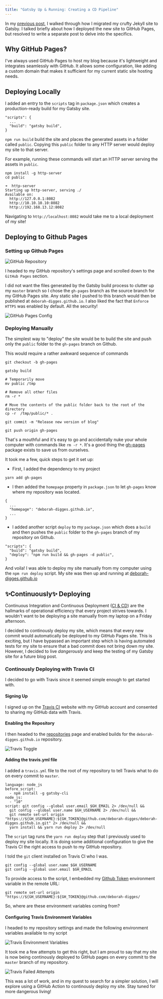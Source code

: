 ```yaml
---
title: "Gatsby Up & Running: Creating a CD Pipeline"
---
```

<!-- Continuously deploy your Gatsby site to GitHub pages using TravisCI -->

In my [previous post](https://deborah-digges.github.io/2020/09/16/Jekyll-to-Gatsby), I walked through how I migrated my crufty Jekyll site to Gatsby. I talked briefly about how I deployed the new site to GitHub Pages, but resolved to write a separate post to delve into the specifics.

## Why GitHub Pages?

I've always used GitHub Pages to host my blog because it's lightweight and integrates seamlessly with GitHub. It allows some configuration, like adding a custom domain that makes it sufficient for my current static site hosting needs.


## Deploying Locally

I added an entry to the `scripts` tag in `package.json` which creates a production-ready build for my Gatsby site.

```
"scripts": {
  ...
  "build": "gatsby build",
}
```

```npm run build``` build the site and places the generated assets in a folder called `public`. Copying this `public` folder to any HTTP server would deploy my site to that server.

For example, running these commands will start an HTTP server serving the assets in `public`.

```
npm install -g http-server
cd public
```

```
➜  http-server
Starting up http-server, serving ./
Available on:
  http://127.0.0.1:8082
  http://10.10.10.10:8082
  http://192.168.13.12:8082
```

Navigating to `http://localhost:8082` would take me to a local deployment of my site!


## Deploying to Github Pages

### Setting up Github Pages

![GitHub Repository](../images/github-repository.png)

I headed to my GitHub repository's settings page and scrolled down to the `GitHub Pages` section.


I did not want the files generated by the Gatsby build process to clutter up my `master` branch so I chose the `gh-pages` branch as the source branch for my GitHub Pages site. Any static site I pushed to this branch would then be published at `deborah-digges.github.io`. I also liked the fact that `Enforce HTTPS` was enabled by default. All the security!

![GitHub Pages Config](../images/github-pages-config.png)

### Deploying Manually

The simplest way to "deploy" the site would be to build the site and push only the `public` folder to the `gh-pages` branch on Github.

This would require a rather awkward sequence of commands

```
git checkout -b gh-pages

gatsby build

# Temporarily move
mv public /tmp

# Remove all other files
rm -r *

# Move the contents of the public folder back to the root of the directory
cp -r  /tmp/public/* .

git commit -m "Release new version of blog"

git push origin gh-pages
```

That's a mouthful and it's easy to go and accidentally nuke your whole computer with commands like `rm -r *`. It's a good thing the [gh-pages](https://www.npmjs.com/package/gh-pages) package exists to save us from ourselves.

It took me a few, quick steps to get it set up:

- First, I added the dependency to my project

```
yarn add gh-pages
```

- I then added the `homepage` property in `package.json` to let `gh-pages` know where my repository was located.

```
{
  ...
  "homepage": "deborah-digges.github.io",
  ...
}
```
- I added another script `deploy` to my `package.json` which does a `build` and then pushes the `public` folder to the `gh-pages` branch of my repository on Github.

```
"scripts": {
  "build": "gatsby build",
  "deploy": "npm run build && gh-pages -d public",
}
```

And voila! I was able to deploy my site manually from my computer using the `npm run deploy` script. My site was then up and running at [deborah-digges.github.io](http://deborah-digges.github.io/)

## ✨Continuously✨ Deploying

Continuous Integration and Continuous Deployment ([CI & CD](https://www.atlassian.com/continuous-delivery/principles/continuous-integration-vs-delivery-vs-deployment)) are the hallmarks of operational efficiency that every project strives towards. I wouldn't want to be deploying a site manually from my laptop on a Friday afternoon.

I decided to continously deploy my site, which means that every new commit would automatically be deployed to my GitHub Pages site. This is exciting, but I have bypassed an important step which is having automated tests for my site to ensure that a bad commit does not bring down my site. However, I decided to live *dangerously* and keep the testing of my Gatsby site for a future blog post.

### Continously Deploying with Travis CI

I decided to go with Travis since it seemed simple enough to get started with.

#### Signing Up

I signed up on the [Travis CI](https://travis-ci.org/) website with my GitHub account and consented to sharing my GitHub data with Travis.

#### Enabling the Repository

I then headed to the [repositories](https://travis-ci.org/account/repositories) page and enabled builds for the `deborah-digges.github.io` repository.

![Travis Toggle](../images/travis-toggle.png)

#### Adding the travis.yml file

I added a `travis.yml` file to the root of my repository to tell Travis what to do on every commit to `master`.

```
language: node_js
before_script:
  - npm install -g gatsby-cli
node_js:
  - "10"
script: git config --global user.email $GH_EMAIL 2> /dev/null &&
  git config --global user.name $GH_USERNAME 2> /dev/null &&
  git remote set-url origin "https://${GH_USERNAME}:${GH_TOKEN}@github.com/deborah-digges/deborah-digges.github.io.git" 2> /dev/null &&
  yarn install && yarn run deploy 2> /dev/null
```

The `script` tag runs the `yarn run deploy` step that I previously used to deploy my site locally. It is doing some additional configuration to give the Travis CI the right access to push to my GitHub repository.

I told the `git` client installed on Travis CI who I was.
```
git config --global user.name $GH_USERNAME
git config --global user.email $GH_EMAIL
```

To provide access to the script, I embedded my [Github Token](https://docs.github.com/en/github/authenticating-to-github/creating-a-personal-access-token) environment variable in the remote URL:

```
git remote set-url origin "https://${GH_USERNAME}:${GH_TOKEN}@github.com/deborah-digges/
```

So, where are these environment variables coming from?

#### Configuring Travis Environment Variables


I headed to my repository settings and made the following environment variables available to my script

![Travis Environment Variables](../images/travis-env-var.png)


It took me a few attempts to get this right, but I am proud to say that my site is now being continously deployed to GitHub pages on every commit to the `master` branch of my repository.

![Travis Failed Attempts](../images/travis-failed-attempts.png)



This was a lot of work, and in my quest to search for a simpler solution, I will explore using a GitHub Action to continously deploy my site. Stay tuned for more dangerous living!








